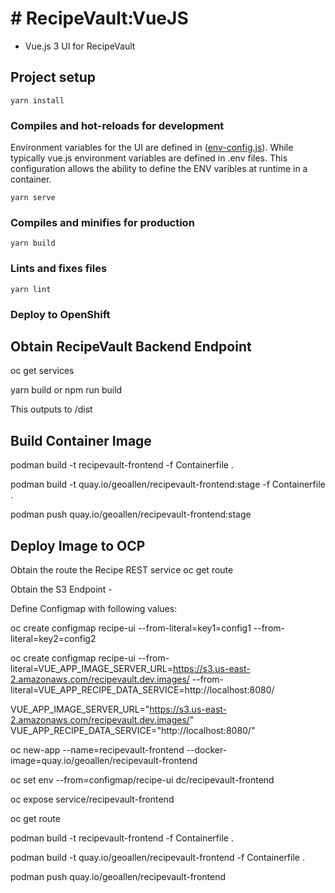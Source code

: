 # # RecipeVault:VueJS

 - Vue.js 3 UI for RecipeVault

## Project setup
```
yarn install
```

### Compiles and hot-reloads for development

Environment variables for the UI are defined in ([env-config.js](./public/env-config.js)).  While typically vue.js environment variables are defined in .env files.  This configuration allows the ability to define the ENV varibles at runtime in a container.


```
yarn serve
```

### Compiles and minifies for production
```
yarn build
```

### Lints and fixes files
```
yarn lint
```

### Deploy to OpenShift

## Obtain RecipeVault Backend Endpoint

oc get services 

yarn build or npm run build

This outputs to /dist

## Build Container Image

podman build  -t recipevault-frontend -f Containerfile .

podman build  -t quay.io/geoallen/recipevault-frontend:stage -f Containerfile .

podman push quay.io/geoallen/recipevault-frontend:stage

## Deploy Image to OCP

Obtain the route the Recipe REST service 
oc get route 

Obtain the S3 Endpoint - 

Define Configmap with following values:

oc create configmap recipe-ui --from-literal=key1=config1 --from-literal=key2=config2

oc create configmap recipe-ui --from-literal=VUE_APP_IMAGE_SERVER_URL=https://s3.us-east-2.amazonaws.com/recipevault.dev.images/ --from-literal=VUE_APP_RECIPE_DATA_SERVICE=http://localhost:8080/

VUE_APP_IMAGE_SERVER_URL="https://s3.us-east-2.amazonaws.com/recipevault.dev.images/"
VUE_APP_RECIPE_DATA_SERVICE="http://localhost:8080/"

oc new-app --name=recipevault-frontend --docker-image=quay.io/geoallen/recipevault-frontend 

oc set env --from=configmap/recipe-ui  dc/recipevault-frontend

oc expose service/recipevault-frontend

oc get route













podman build  -t recipevault-frontend -f Containerfile .

podman build  -t quay.io/geoallen/recipevault-frontend -f Containerfile .


podman push quay.io/geoallen/recipevault-frontend

